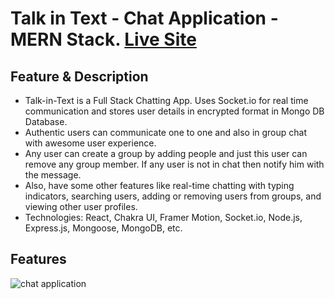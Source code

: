 # Talk in Text - Chat Application - MERN Stack. [Live Site](https://talk-in-text.onrender.com)
## Feature & Description
* Talk-in-Text is a Full Stack Chatting App. Uses Socket.io for real time communication and stores user details in encrypted format in Mongo DB Database.
* Authentic users can communicate one to one and also in group chat with awesome user experience.
* Any user can create a group by adding people and just this user can remove any group member. If any user is not in chat then notify him with the message.
* Also, have some other features like real-time chatting with typing indicators, searching users, adding or removing users from groups, and viewing other user profiles.
* Technologies: React, Chakra UI, Framer Motion, Socket.io, Node.js, Express.js, Mongoose, MongoDB, etc.
## Features
![chat application](https://user-images.githubusercontent.com/85154840/216591000-570cc874-85a3-4ae0-aff7-23f305975b3e.png)
